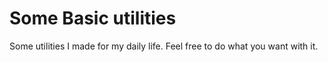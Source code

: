 Some Basic utilities
======================

Some utilities I made for my daily life.
Feel free to do what you want with it.
